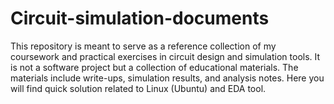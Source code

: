 # Circuit-simulation-documents
This repository is meant to serve as a reference collection of my coursework and practical exercises in circuit design and simulation tools. It is not a software project but a collection of educational materials. The materials include write-ups, simulation results, and analysis notes. Here you will find quick solution related to Linux (Ubuntu) and EDA tool.
